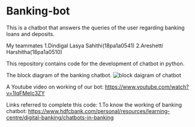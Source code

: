 # Banking-bot

This is a chatbot that answers the queries of the user regarding banking loans and deposits.

My teammates 
  1.Dindigal Lasya Sahithi(18pa1a0541)
  2.Areshetti Harshitha(18pa1a0510)

This repository contains code for the development of chatbot in python.

The block diagram of the banking chatbot.
![block daigram of chatbot](https://user-images.githubusercontent.com/72702426/96476741-3b375680-1253-11eb-8a14-45ace28fa906.jpeg)


A Youtube video on working of our bot:
https://www.youtube.com/watch?v=1IqFMeIc3ZY

Links referred to complete this code:
   1.To know the working of banking chatbot:
      https://www.hdfcbank.com/personal/resources/learning-centre/digital-banking/chatbots-in-banking
    
